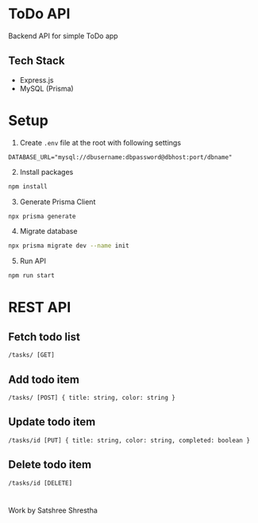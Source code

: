 # ToDo API

Backend API for simple ToDo app

## Tech Stack

- Express.js
- MySQL (Prisma)

# Setup

1. Create `.env` file at the root with following settings

```text
DATABASE_URL="mysql://dbusername:dbpassword@dbhost:port/dbname"
```

2. Install packages

```bash
npm install
```

3. Generate Prisma Client

```bash
npx prisma generate
```

4. Migrate database

```bash
npx prisma migrate dev --name init
```

5. Run API

```bash
npm run start
```

# REST API

## Fetch todo list

```
/tasks/ [GET]
```

## Add todo item

```
/tasks/ [POST] { title: string, color: string }
```

## Update todo item

```
/tasks/id [PUT] { title: string, color: string, completed: boolean }
```

## Delete todo item

```
/tasks/id [DELETE]
```

#

Work by Satshree Shrestha
